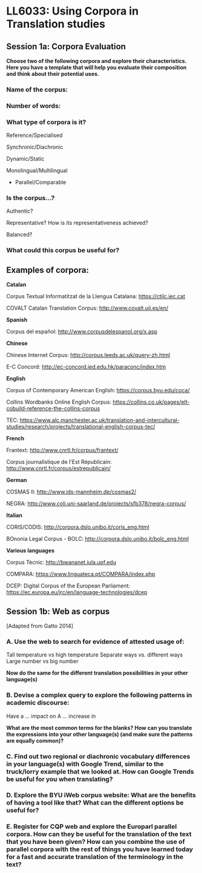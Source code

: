 # LL6033: Using Corpora in Translation studies
## Session 1a: Corpora Evaluation

**Choose two of the following corpora and explore their characteristics. Here you have a template that will help you evaluate their composition and think about their potential uses.**

### Name of the corpus:

### Number of words:

### What type of corpora is it?

Reference/Specialised

Synchronic/Diachronic

Dynamic/Static

Monolingual/Multilingual
  - Parallel/Comparable

### Is the corpus...?
Authentic?

Representative? How is its representativeness achieved?

Balanced?

### What could this corpus be useful for?

## Examples of corpora:

**Catalan**

Corpus Textual Informatitzat de la Llengua Catalana: https://ctilc.iec.cat

COVALT Catalan Translation Corpus: http://www.covalt.uji.es/en/

**Spanish**

Corpus del español: http://www.corpusdelespanol.org/x.asp

**Chinese**

Chinese Internet Corpus: http://corpus.leeds.ac.uk/query-zh.html

E-C Concord: http://ec-concord.ied.edu.hk/paraconc/index.htm

**English**

Corpus of Contemporary American English: https://corpus.byu.edu/coca/

Collins Wordbanks Online English Corpus: https://collins.co.uk/pages/elt-cobuild-reference-the-collins-corpus

TEC: https://www.alc.manchester.ac.uk/translation-and-intercultural-studies/research/projects/translational-english-corpus-tec/

**French**

Frantext: http://www.cnrtl.fr/corpus/frantext/

Corpus journalistique de l'Est Républicain: http://www.cnrtl.fr/corpus/estrepublicain/

**German**

COSMAS II: http://www.ids-mannheim.de/cosmas2/

NEGRA: http://www.coli.uni-saarland.de/projects/sfb378/negra-corpus/

**Italian**

CORIS/CODIS: http://corpora.dslo.unibo.it/coris_eng.html

BOnonia Legal Corpus - BOLC: http://corpora.dslo.unibo.it/bolc_eng.html

**Various languages**

Corpus Tècnic: http://bwananet.iula.upf.edu

COMPARA: https://www.linguateca.pt/COMPARA/index.php

DCEP: Digital Corpus of the European Parliament: https://ec.europa.eu/jrc/en/language-technologies/dcep

## Session 1b: Web as corpus

[Adapted from Gatto 2014]

### A. Use the web to search for evidence of attested usage of:

Tall temperature vs high temperature
Separate ways vs. different ways
Large number vs big number

**Now do the same for the different translation possibilities in your other language(s)**

### B. Devise a complex query to explore the following patterns in academic discourse:

Have a ... impact on
A ... increase in

**What are the most common terms for the blanks? How can you translate the expressions into your other language(s) (and make sure the patterns are equally common)?**


### C. Find out two regional or diachronic vocabulary differences in your language(s) with Google Trend, similar to the truck/lorry example that we looked at. How can Google Trends be useful for you when translating?

### D. Explore the BYU iWeb corpus website: What are the benefits of having a tool like that? What can the different options be useful for?

### E. Register for CQP web and explore the Europarl parallel corpora. How can they be useful for the translation of the text that you have been given? How can you combine the use of parallel corpora with the rest of things you have learned today for a fast and accurate translation of the terminology in the text?
